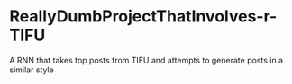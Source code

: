 # ReallyDumbProjectThatInvolves-r-TIFU
A RNN that takes top posts from TIFU and attempts to generate posts in a similar style
